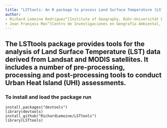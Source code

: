 ```yaml
---
title: "LSTtools: An R package to process Land Surface Temperature (LST) data derived from Landsat and MODIS images"
author:
- Richard Lemoine Rodriguez^[Institute of Geography, Ruhr-Universität Bochum]
- Jean François Mas^[Centro de Investigaciones en Geografía Ambiental, Universidad Nacional Autónoma de México]
---
```


## The LSTtools package provides tools for the analysis of Land Surface Temperature (LST) data derived from Landsat and MODIS satellites. It includes a number of pre-processing, processing and post-processing tools to conduct Urban Heat Island (UHI) assessments.

### To install and load the package run
```{r}
install.packages("devtools")
library(devtools)
install_github("RichardLemoine/LSTtools")
library(LSTtools)
```
